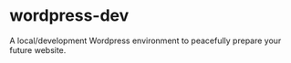 # wordpress-dev
A local/development Wordpress environment to peacefully prepare your future website.

